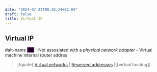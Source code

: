 ```yaml
---
date: "2024-07-22T09:10:24+02:00"
draft: false
title: Virtual IP
---
```


## Virtual IP

#alt-name <mark style="background: #3B0343;">VIP</mark> - Not assosiated
with a *physical network adapter* - Virtual machine internal router
addres

> \[!quote\] [Virtual
> networks](/Notes/posts/Network/Network_Types/Virtual_networks) \|
> [Reserved
> addresses](/Notes/posts/Network/basic_network_connections/Reserved_addresses)
> \|\[\[virtual hosting\]\]
